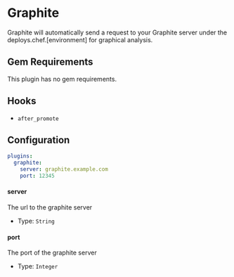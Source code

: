 Graphite
========
Graphite will automatically send a request to your Graphite server under the deploys.chef.[environment] for graphical analysis.

Gem Requirements
----------------
This plugin has no gem requirements.

Hooks
-----
- `after_promote`

Configuration
-------------
```yaml
plugins:
  graphite:
    server: graphite.example.com
    port: 12345
```

#### server
The url to the graphite server

- Type: `String`

#### port
The port of the graphite server

- Type: `Integer`
